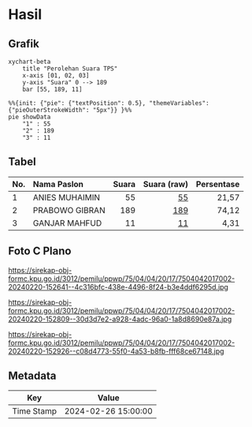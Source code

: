 # Hasil

## Grafik

```mermaid
xychart-beta
    title "Perolehan Suara TPS"
    x-axis [01, 02, 03]
    y-axis "Suara" 0 --> 189
    bar [55, 189, 11]
```

```mermaid
%%{init: {"pie": {"textPosition": 0.5}, "themeVariables": {"pieOuterStrokeWidth": "5px"}} }%%
pie showData
    "1" : 55
    "2" : 189
    "3" : 11
```

## Tabel

| No. | Nama Paslon    | Suara | Suara (raw) | Persentase |
|:--- |:-------------- | -----:| -----------:| ----------:|
| 1   | ANIES MUHAIMIN | 55    | [55][p-1]   | 21,57      |
| 2   | PRABOWO GIBRAN | 189   | [189][p-2]  | 74,12      |
| 3   | GANJAR MAHFUD  | 11    | [11][p-3]   | 4,31       |


[p-1]: https://github.com/gigit-pemilu/pemilu-2024-75-gorontalo/blob/main/pilpres/hitung-suara/sub/75-gorontalo/sub/04-pohuwato/sub/04-marisa/sub/2017-pohuwato-timur/sub/002-tps/sub/paslon-1.txt
[p-2]: https://github.com/gigit-pemilu/pemilu-2024-75-gorontalo/blob/main/pilpres/hitung-suara/sub/75-gorontalo/sub/04-pohuwato/sub/04-marisa/sub/2017-pohuwato-timur/sub/002-tps/sub/paslon-2.txt
[p-3]: https://github.com/gigit-pemilu/pemilu-2024-75-gorontalo/blob/main/pilpres/hitung-suara/sub/75-gorontalo/sub/04-pohuwato/sub/04-marisa/sub/2017-pohuwato-timur/sub/002-tps/sub/paslon-3.txt

## Foto C Plano

https://sirekap-obj-formc.kpu.go.id/3012/pemilu/ppwp/75/04/04/20/17/7504042017002-20240220-152641--4c316bfc-438e-4496-8f24-b3e4ddf6295d.jpg

https://sirekap-obj-formc.kpu.go.id/3012/pemilu/ppwp/75/04/04/20/17/7504042017002-20240220-152809--30d3d7e2-a928-4adc-96a0-1a8d8690e87a.jpg

https://sirekap-obj-formc.kpu.go.id/3012/pemilu/ppwp/75/04/04/20/17/7504042017002-20240220-152926--c08d4773-55f0-4a53-b8fb-fff68ce67148.jpg


## Metadata

| Key        | Value               |
| ---------- | ------------------- |
| Time Stamp | 2024-02-26 15:00:00 |



